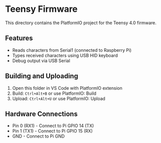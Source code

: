 # Teensy Firmware

This directory contains the PlatformIO project for the Teensy 4.0 firmware.

## Features

- Reads characters from Serial1 (connected to Raspberry Pi)
- Types received characters using USB HID keyboard
- Debug output via USB Serial

## Building and Uploading

1. Open this folder in VS Code with PlatformIO extension
2. Build: `Ctrl+Alt+B` or use PlatformIO: Build
3. Upload: `Ctrl+Alt+U` or use PlatformIO: Upload

## Hardware Connections

- Pin 0 (RX1) - Connect to Pi GPIO 14 (TX)
- Pin 1 (TX1) - Connect to Pi GPIO 15 (RX)
- GND - Connect to Pi GND
